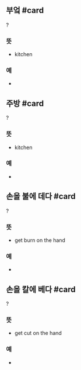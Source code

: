 ## 부엌 #card
?
### 뜻
- kitchen
### 예
-
<!--SR:!2024-12-29,8,250-->

## 주방 #card
?
### 뜻
- kitchen
### 예
-
<!--SR:!2024-12-29,8,250-->

## 손을 불에 데다 #card
?
### 뜻
- get burn on the hand
### 예
-
<!--SR:!2024-12-18,3,250-->

## 손을 칼에 베다 #card
?
### 뜻
- get cut on the hand
### 예
-
<!--SR:!2024-12-18,3,250-->
